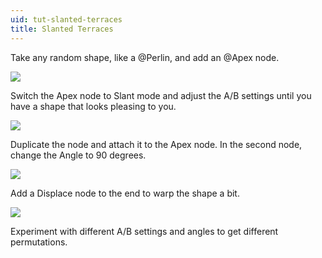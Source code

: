 ```yaml
---
uid: tut-slanted-terraces
title: Slanted Terraces
---
```


Take any random shape, like a @Perlin, and add an @Apex node. 

![](/images/tut/apex1.webp)

Switch the Apex node to Slant mode and adjust the A/B settings until you have a shape that looks pleasing to you. 

![](/images/tut/apex2.webp)

Duplicate the node and attach it to the Apex node. In the second node, change the Angle to 90 degrees.

![](/images/tut/apex3.webp)

Add a Displace node to the end to warp the shape a bit.

![](/images/tut/apex4.webp)

Experiment with different A/B settings and angles to get different permutations.
